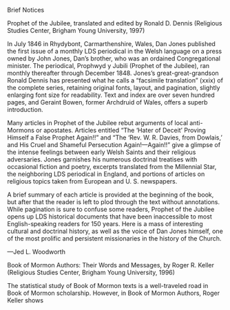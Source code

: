 Brief Notices

Prophet of the Jubilee, translated and edited by Ronald D. Dennis (Religious Studies Center, Brigham Young University, 1997)

In July 1846 in Rhydybont, Carmarthenshire, Wales, Dan Jones published the first issue of a monthly LDS periodical in the Welsh language on a press owned by John Jones, Dan’s brother, who was an ordained Congregational minister. The periodical, Prophwyd y Jubili (Prophet of the Jubilee), ran monthly thereafter through December 1848. Jones’s great-great-grandson Ronald Dennis has presented what he calls a “facsimile translation” (xxix) of the complete series, retaining original fonts, layout, and pagination, slightly enlarging font size for readability. Text and index are over seven hundred pages, and Geraint Bowen, former Archdruid of Wales, offers a superb introduction.

Many articles in Prophet of the Jubilee rebut arguments of local anti-Mormons or apostates. Articles entitled “The ‘Hater of Deceit’ Proving Himself a False Prophet Again!!” and “The ‘Rev. W. R. Davies, from Dowlais,’ and His Cruel and Shameful Persecution Again!—Again!!” give a glimpse of the intense feelings between early Welsh Saints and their religious adversaries. Jones garnishes his numerous doctrinal treatises with occasional fiction and poetry, excerpts translated from the Millennial Star, the neighboring LDS periodical in England, and portions of articles on religious topics taken from European and U. S. newspapers.

A brief summary of each article is provided at the beginning of the book, but after that the reader is left to plod through the text without annotations. While pagination is sure to confuse some readers, Prophet of the Jubilee opens up LDS historical documents that have been inaccessible to most English-speaking readers for 150 years. Here is a mass of interesting cultural and doctrinal history, as well as the voice of Dan Jones himself, one of the most prolific and persistent missionaries in the history of the Church.

—Jed L. Woodworth

Book of Mormon Authors: Their Words and Messages, by Roger R. Keller (Religious Studies Center, Brigham Young University, 1996)

The statistical study of Book of Mormon texts is a well-traveled road in Book of Mormon scholarship. However, in Book of Mormon Authors, Roger Keller shows